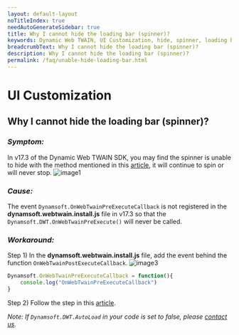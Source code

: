 ```yaml
---
layout: default-layout
noTitleIndex: true
needAutoGenerateSidebar: true
title: Why I cannot hide the loading bar (spinner)?
keywords: Dynamic Web TWAIN, UI Customization, hide, spinner, loading bar
breadcrumbText: Why I cannot hide the loading bar (spinner)?
description: Why I cannot hide the loading bar (spinner)?
permalink: /faq/unable-hide-loading-bar.html
---
```


# UI Customization

## Why I cannot hide the loading bar (spinner)?

### ***Symptom:***
In v17.3 of the Dynamic Web TWAIN SDK, you may find the spinner is unable to hide with the method mentioned in this [article]({{site.indepth}}features/ui.html#loading-bar-and-backdrop), it will continue to spin or will never stop.
![image1]({{site.assets}}imgs/unable_hide_spinner_spinner.png)

### ***Cause:***
The event `Dynamsoft.OnWebTwainPreExecuteCallback` is not registered in the **dynamsoft.webtwain.install.js** file in v17.3 so that the `Dynamsoft.DWT.OnWebTwainPreExecute()` will never be called.


### ***Workaround:***
Step 1) In the **dynamsoft.webtwain.install.js** file, add the event behind the function `OnWebTwainPostExecuteCallback`.
![image3]({{site.assets}}imgs/unable_hide_spinner_install_code2.png)

````javascript
Dynamsoft.OnWebTwainPreExecuteCallback = function(){
    console.log("OnWebTwainPreExecuteCallback")
}
````

Step 2) Follow the step in this [article](({{site.indepth}}features/ui.html#loading-bar-and-backdrop)).


*Note: If `Dynamsoft.DWT.AutoLoad` in your code is set to false, please <a href="https://www.dynamsoft.com/company/contact/" target="_blank">contact us</a>.*
